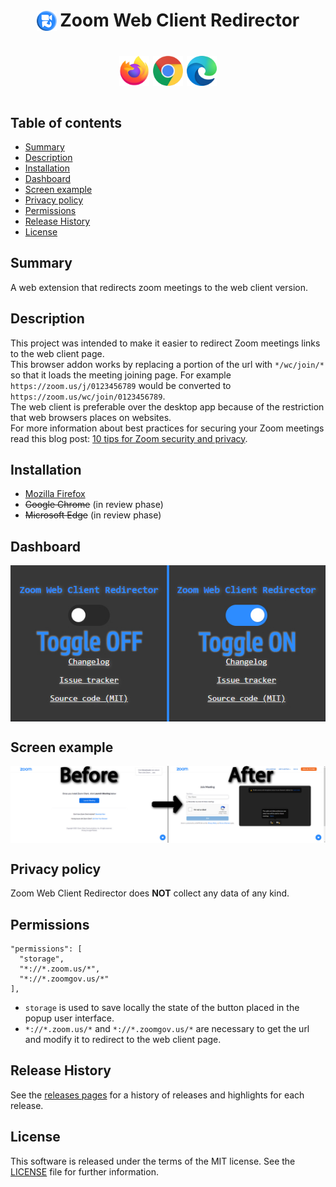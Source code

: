 <h1 align="center">
<sub>
<img src="src/icons/48x48.png" vertical-align="bottom" width="32" height="32" alt="image">
</sub>
Zoom Web Client Redirector
<br><br>
<sup>
  <a href="https://addons.mozilla.org/firefox/addon/zoom-web-client-redirector" rel="nofollow">
    <img src="docs/firefox.png" vertical-align="center" width="48" height="48" alt="image"></a>
  <a href=undefined rel="nofollow">
    <img src="docs/chrome.png" vertical-align="center" width="48" height="48" alt="image"></a>
  <a href=undefined rel="nofollow">
    <img src="docs/edge.png" vertical-align="center" width="48" height="48" alt="image"></a>
</sup>
</h1>

## Table of contents

* [Summary](#summary)
* [Description](#description)
* [Installation](#installation)
* [Dashboard](#dashboard)
* [Screen example](#screen-example)
* [Privacy policy](#privacy-policy)
* [Permissions](#permissions)
* [Release History](#release-history)
* [License](#license)

## Summary

A web extension that redirects zoom meetings to the web client version.

## Description

This project was intended to make it easier to redirect Zoom meetings links to the web client page.  
This browser addon works by replacing a portion of the url with `*/wc/join/*` so that it loads the meeting joining page. For example `https://zoom.us/j/0123456789` would be converted to `https://zoom.us/wc/join/0123456789`.  
The web client is preferable over the desktop app because of the restriction that web browsers places on websites.  
For more information about best practices for securing your Zoom meetings read this blog post: [10 tips for Zoom security and privacy](https://www.kaspersky.com/blog/zoom-security-ten-tips/34729).

## Installation

* [Mozilla Firefox](https://addons.mozilla.org/firefox/addon/zoom-web-client-redirector/)
* ~~Google Chrome~~ (in review phase)
* ~~Microsoft Edge~~ (in review phase)

## Dashboard

<p align="center">
  <img src="docs/popup.jpg" align="center" alt="image">
</p>

## Screen example

<p align="center">
  <a><img src="docs/screen.jpg" align="center" alt="image">
</p>

## Privacy policy

Zoom Web Client Redirector does **NOT** collect any data of any kind.

## Permissions

```
"permissions": [
  "storage",
  "*://*.zoom.us/*",
  "*://*.zoomgov.us/*"
],
```

- ``storage`` is used to save locally the state of the button placed in the popup user interface.  
- ``*://*.zoom.us/*`` and ``*://*.zoomgov.us/*`` are necessary to get the url and modify it to redirect to the web client page.

## Release History

See the [releases pages](https://github.com/EdoardoTosin/Zoom-Web-Client-Redirector/releases) for a history of releases and highlights for each release.

## License

This software is released under the terms of the MIT license. See the [LICENSE](https://raw.githubusercontent.com/EdoardoTosin/Zoom-Web-Client-Redirector/main/LICENSE) file for further information.
